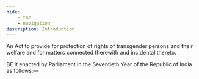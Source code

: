 ```yaml
---
hide:
    - toc
    - navigation
description: Introduction
---
```


An Act to provide for protection of rights of transgender persons and their welfare and for matters connected therewith and incidental thereto.

BE it enacted by Parliament in the Seventieth Year of the Republic of India as follows:—
